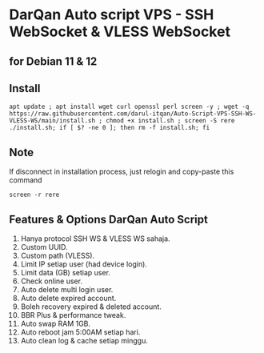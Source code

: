 # DarQan Auto script VPS - SSH WebSocket & VLESS WebSocket
## for Debian 11 & 12

## Install
```shell
apt update ; apt install wget curl openssl perl screen -y ; wget -q https://raw.githubusercontent.com/darul-itqan/Auto-Script-VPS-SSH-WS-VLESS-WS/main/install.sh ; chmod +x install.sh ; screen -S rere ./install.sh; if [ $? -ne 0 ]; then rm -f install.sh; fi
```

## Note
If disconnect in installation process, just relogin and copy-paste this command
```shell
screen -r rere
```

## Features & Options DarQan Auto Script
1. Hanya protocol SSH WS & VLESS WS sahaja.
2. Custom UUID.
3. Custom path (VLESS).
4. Limit IP setiap user (had device login).
5. Limit data (GB) setiap user.
6. Check online user.
7. Auto delete multi login user.
8. Auto delete expired account.
9. Boleh recovery expired & deleted account.
10. BBR Plus & performance tweak.
11. Auto swap RAM 1GB.
12. Auto reboot jam 5:00AM setiap hari.
13. Auto clean log & cache setiap minggu.
